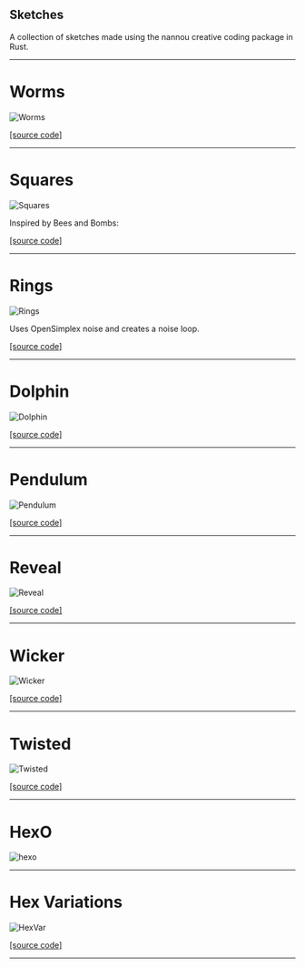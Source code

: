 ## Sketches
A collection of sketches made using the nannou creative coding package in Rust.

***

# Worms

![Worms](https://github.com/jeffreyrosenbluth/nannou-sketches/raw/master/gif/worms2.gif)

[[source code]](https://github.com/jeffreyrosenbluth/nannou-sketches/blob/master/bin/worms.rs)

***

# Squares

![Squares](https://github.com/jeffreyrosenbluth/nannou-sketches/raw/master/gif/square.gif)

Inspired by Bees and Bombs:

[](https://beesandbombs.tumblr.com/post/178493871934/squares-turning#notes)

[[source code]](https://github.com/jeffreyrosenbluth/nannou-sketches/blob/master/bin/squares.rs)

***

# Rings

![Rings](https://github.com/jeffreyrosenbluth/nannou-sketches/raw/master/gif/rings.gif)

Uses OpenSimplex noise and creates a noise loop.

[[source code]](https://github.com/jeffreyrosenbluth/nannou-sketches/blob/master/bin/rings.rs)

***

# Dolphin

![Dolphin](https://github.com/jeffreyrosenbluth/nannou-sketches/raw/master/gif/dolphin.gif)

[[source code]](https://github.com/jeffreyrosenbluth/nannou-sketches/blob/master/bin/dolphin.rs)

***

# Pendulum

![Pendulum](https://github.com/jeffreyrosenbluth/nannou-sketches/raw/master/gif/pendulum.gif)

[[source code]](https://github.com/jeffreyrosenbluth/nannou-sketches/blob/master/bin/pendulum.rs)

***

# Reveal

![Reveal](https://github.com/jeffreyrosenbluth/nannou-sketches/raw/master/gif/reveal.gif)

[[source code]](https://github.com/jeffreyrosenbluth/nannou-sketches/blob/master/bin/reveal.rs)

***

# Wicker

![Wicker](https://github.com/jeffreyrosenbluth/nannou-sketches/raw/master/gif/wicker.gif)

[[source code]](https://github.com/jeffreyrosenbluth/nannou-sketches/blob/master/bin/wicker.rs)

***

# Twisted

![Twisted](https://github.com/jeffreyrosenbluth/nannou-sketches/raw/master/img/twisted.png)

[[source code]](https://github.com/jeffreyrosenbluth/nannou-sketches/blob/master/bin/twisted.rs)

***

# HexO

![hexo](https://github.com/jeffreyrosenbluth/nannou-sketches/raw/master/img/hexo.png)


***

# Hex Variations

![HexVar](https://github.com/jeffreyrosenbluth/nannou-sketches/raw/master/img/hexvar.png)

[[source code]](https://github.com/jeffreyrosenbluth/nannou-sketches/blob/master/bin/hexvar.rs)

***
